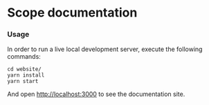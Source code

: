 # Scope documentation

### Usage
 
In order to run a live local development server, execute the following commands:

```
cd website/
yarn install
yarn start
```

And open <http://localhost:3000> to see the documentation site.
